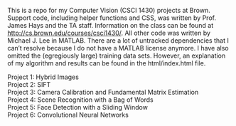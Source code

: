 This is a repo for my Computer Vision (CSCI 1430) projects at Brown. Support code, including helper functions and CSS, was written by Prof. James Hays and the TA staff. Information on the class can be found at http://cs.brown.edu/courses/csci1430/. All other code was written by Michael J. Lee in MATLAB. There are a lot of untracked dependencies that I can’t resolve because I do not have a MATLAB license anymore. I have also omitted the (egregiously large) training data sets. However, an explanation of my algorithm and results can be found in the html/index.html file.


Project 1: Hybrid Images <br /> 
Project 2: SIFT <br />
Project 3: Camera Calibration and Fundamental Matrix Estimation <br />
Project 4: Scene Recognition with a Bag of Words <br />
Project 5: Face Detection with a Sliding Window <br />
Project 6: Convolutional Neural Networks <br />